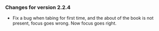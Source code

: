 ### Changes for version 2.2.4 ###

*	Fix a bug when tabing for first time, and the about of the book is not present, focus goes wrong. Now focus goes right.
